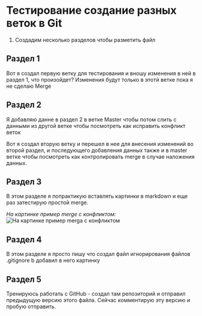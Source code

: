 # Тестирование создание разных веток в Git

1. Создадим несколько разделов чтобы разметить файл

## Раздел 1
Вот я создал первую  ветку для тестирования и вношу изменения в ней в раздел 1, что произойдет? Изменения будут только в этотй ветке пока я не сделаю Merge
## Раздел 2
Я добавляю данне в раздел 2 в ветке Master чтобы потом слить с данными из другой ветке чтобы посмотреть как исправить конфликт веток

Вот я создал вторую ветку и перешел в нее для внесения изменений во второй раздел, и последующего добавления данных также и в master ветке чтобы посмотреть как контролировать merge в случае наложения данных.

## Раздел 3
В этом разделе я попрактикую вставлять картинки в markdown и еще раз затестирую простой merge.

*На картинке пример merge с конфликтом:*
![На картинке пример merga c конфликтом](conflict.PNG)
## Раздел 4
В этом разделе я просто пишу что создал файл игнорирования файлов .gitignore b добавил в него картинку
## Раздел 5
Тренируюсь работать с GitHub - создал там репозиторий и отправил предыдущую версию этого файла. Сейчас комментирую эту версию и пробую отправить.